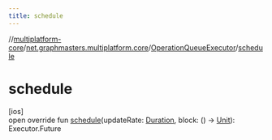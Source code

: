 ```yaml
---
title: schedule
---
```

//[multiplatform-core](../../../index.html)/[net.graphmasters.multiplatform.core](../index.html)/[OperationQueueExecutor](index.html)/[schedule](schedule.html)



# schedule



[ios]\
open override fun [schedule](schedule.html)(updateRate: [Duration](../../net.graphmasters.multiplatform.core.units/-duration/index.html#294327114%2FExtensions%2F-708110912), block: () -&gt; [Unit](https://kotlinlang.org/api/latest/jvm/stdlib/kotlin/-unit/index.html)): Executor.Future




